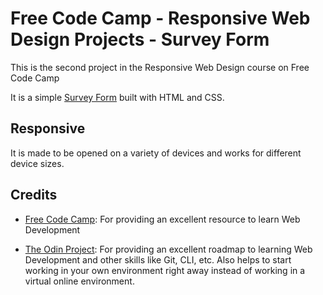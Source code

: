 # Free Code Camp - Responsive Web Design Projects - Survey Form

This is the second project in the Responsive Web Design course on Free Code Camp

It is a simple [Survey Form](https://thegrapescribbler.com/survey-form/) built with HTML and CSS. 

## Responsive

It is made to be opened on a variety of devices and works for different device sizes.

## Credits

* [Free Code Camp](https://www.freecodecamp.org/): For providing an excellent resource to learn Web Development

* [The Odin Project](https://www.theodinproject.com/): For providing an excellent roadmap to learning Web Development and other skills like Git, CLI, etc. Also helps to start working in your own environment right away instead of working in a virtual online environment.
